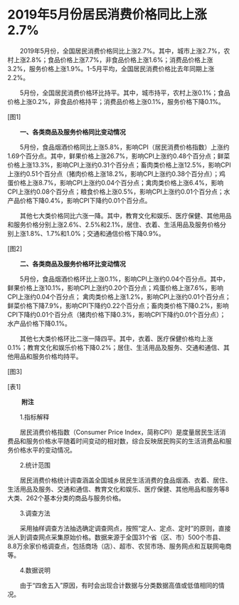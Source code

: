 # 2019年5月份居民消费价格同比上涨2.7%

　　2019年5月份，全国居民消费价格同比上涨2.7%。其中，城市上涨2.7%，农村上涨2.8%；食品价格上涨7.7%，非食品价格上涨1.6%；消费品价格上涨3.2%，服务价格上涨1.9%。1-5月平均，全国居民消费价格比去年同期上涨2.2%。

　　5月份，全国居民消费价格环比持平。其中，城市持平，农村上涨0.1%；食品价格上涨0.2%，非食品价格持平；消费品价格上涨0.1%，服务价格下降0.1%。

\[图1\]

　　**一、各类商品及服务价格同比变动情况**

　　5月份，食品烟酒价格同比上涨5.8%，影响CPI（居民消费价格指数）上涨约1.69个百分点。其中，鲜果价格上涨26.7%，影响CPI上涨约0.48个百分点；鲜菜价格上涨13.3%，影响CPI上涨约0.31个百分点；畜肉类价格上涨12.5%，影响CPI上涨约0.51个百分点（猪肉价格上涨18.2%，影响CPI上涨约0.38个百分点）；鸡蛋价格上涨8.7%，影响CPI上涨约0.04个百分点；禽肉类价格上涨6.4%，影响CPI上涨约0.08个百分点；粮食价格上涨0.5%，影响CPI上涨约0.01个百分点；水产品价格下降0.4%，影响CPI下降约0.01个百分点。

　　其他七大类价格同比六涨一降。其中，教育文化和娱乐、医疗保健、其他用品和服务价格分别上涨2.6%、2.5%和2.1%，居住、衣着、生活用品及服务价格分别上涨1.8%、1.7%和1.0%；交通和通信价格下降0.9%。

\[图2\]

　　**二、各类商品及服务价格环比变动情况**

　　5月份，食品烟酒价格环比上涨0.1%，影响CPI上涨约0.04个百分点。其中，鲜果价格上涨10.1%，影响CPI上涨约0.20个百分点；鸡蛋价格上涨7.6%，影响CPI上涨约0.04个百分点； 禽肉类价格上涨1.2%，影响CPI上涨约0.01个百分点；鲜菜价格下降7.9%，影响CPI下降约0.22个百分点；畜肉类价格下降0.2%，影响CPI下降约0.01个百分点（猪肉价格下降0.3%，影响CPI下降约0.01个百分点）；水产品价格下降0.1%。

　　其他七大类价格环比二涨一降四平。其中，衣着、医疗保健价格均上涨0.1%；教育文化和娱乐价格下降0.2%；居住、生活用品及服务、交通和通信、其他用品和服务价格均持平。

\[图3\]

\[表1\]

        **附注**

　　1.指标解释

　　居民消费价格指数（Consumer Price Index，简称CPI）是度量居民生活消费品和服务价格水平随着时间变动的相对数，综合反映居民购买的生活消费品和服务价格水平的变动情况。

　　2.统计范围

　　居民消费价格统计调查涵盖全国城乡居民生活消费的食品烟酒、衣着、居住、生活用品及服务、交通和通信、教育文化和娱乐、医疗保健、其他用品和服务等8大类、262个基本分类的商品与服务价格。

　　3.调查方法

　　采用抽样调查方法抽选确定调查网点，按照“定人、定点、定时”的原则，直接派人到调查网点采集原始价格。数据来源于全国31个省（区、市）500个市县、8.8万余家价格调查点，包括商场（店）、超市、农贸市场、服务网点和互联网电商等。

　　4.数据说明

　　由于“四舍五入”原因，有时会出现合计数据与分类数据高值或低值相同的情况。